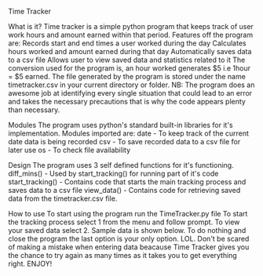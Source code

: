Time Tracker

What is it?
Time tracker is a simple  python program that keeps track of user work hours and amount earned within that period. Features off the program are:
Records start and end times a user worked during the day
Calculates hours worked and amount earned during that day
Automatically saves data to a csv file
Allows user to view saved data and statistics related to it
The conversion used for the program is, an hour worked generates $5 i.e 1hour = $5 earned.
The file generated by the program is stored under the name timetracker.csv in your current directory or folder.
NB: The program does an awesome job at identifying every single situation that could lead to an error and takes the necessary precautions that is why the code appears plenty than necessary.

Modules
The program uses python's standard built-in libraries for it's implementation. Modules imported are:
date - To keep track of the current date data is being recorded
csv -  To save recorded data to a csv file for later use
os - To check file availability


Design
The program uses 3 self defined functions for it's functioning.
diff_mins() - Used by start_tracking() for running part of it's code
start_tracking() - Contains code that starts the main tracking process and saves data to a csv file
view_data() - Contains code for retrieving saved data from the timetracker.csv file.

How to use
To start using the program run the TimeTracker.py file
To start the tracking process select 1 from the menu and follow prompt.
To view your saved data select 2. Sample data is shown below.
To do nothing and close the program the last option is your only option. LOL.
Don't be scared of making a mistake when entering data beacause Time Tracker gives you the chance to try again as many times as it takes you to get everything right.
ENJOY!